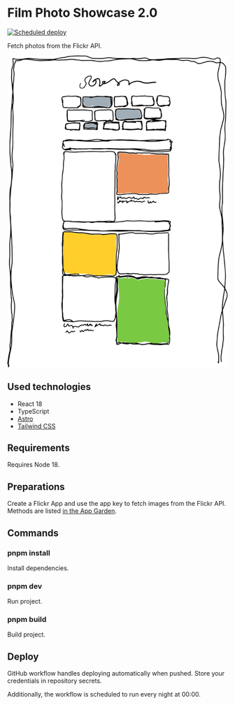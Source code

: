 # Film Photo Showcase 2.0

[![Scheduled deploy](https://github.com/Teemeam/film-v2/actions/workflows/main.yml/badge.svg?event=schedule)](https://github.com/Teemeam/film-v2/actions/workflows/main.yml)

Fetch photos from the Flickr API.

![](sketch.svg)

## Used technologies

- React 18
- TypeScript
- [Astro](https://astro.build/)
- [Tailwind CSS](https://tailwindcss.com/)

## Requirements

Requires Node 18.

## Preparations

Create a Flickr App and use the app key to fetch images from the Flickr API. Methods are listed [in the App Garden](https://www.flickr.com/services/api/).

## Commands

### pnpm install

Install dependencies.

### pnpm dev

Run project.

### pnpm build

Build project.

## Deploy

GitHub workflow handles deploying automatically when pushed. Store your credentials in repository secrets.

Additionally, the workflow is scheduled to run every night at 00:00.
